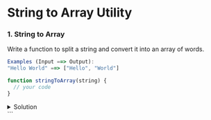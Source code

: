 # String to Array Utility

### 1. String to Array

Write a function to split a string and convert it into an array of words.

```javascript
Examples (Input ==> Output):
"Hello World" ==> ["Hello", "World"]

function stringToArray(string) {
  // your code
}
```

<details>
  <summary>Solution</summary>

  ```javascript
  function stringToArray(string) {
  return string.split(" ");
}

function stringToArray2(string) {
return string.trim() ? string.split(" ") : [];
}

console.log(stringToArray2("Hello World"));

```
  
</details>
```
